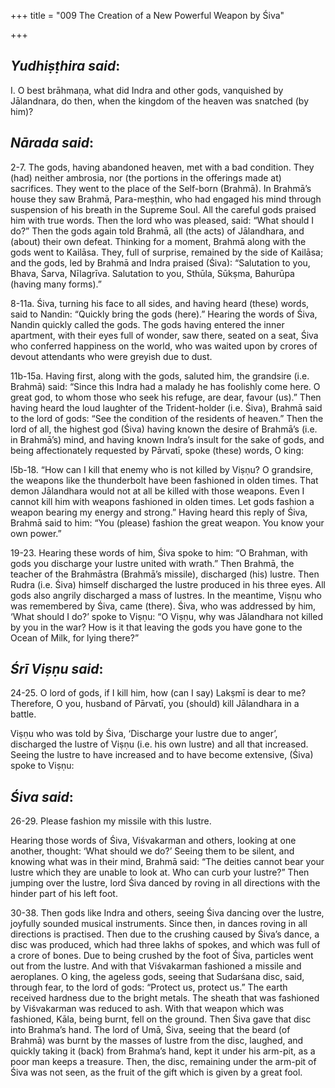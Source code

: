 +++
title = "009 The Creation of a New Powerful Weapon by Śiva"

+++
 

## *Yudhiṣṭhira said*:

I. O best brāhmaṇa, what did Indra and other gods, vanquished by Jālandnara, do then, when the kingdom of the heaven was snatched (by him)?

## *Nārada said*:

2-7. The gods, having abandoned heaven, met with a bad condition. They (had) neither ambrosia, nor (the portions in the offerings made at) sacrifices. They went to the place of the Self-born (Brahmā). In Brahmā’s house they saw Brahmā, Para-meṣṭhin, who had engaged his mind through suspension of his breath in the Supreme Soul. All the careful gods praised him with true words. Then the lord who was pleased, said: “What should I do?” Then the gods again told Brahmā, all (the acts) of Jālandhara, and (about) their own defeat. Thinking for a moment, Brahmā along with the gods went to Kailāsa. They, full of surprise, remained by the side of Kailāsa; and the gods, led by Brahmā and Indra praised (Śiva): “Salutation to you, Bhava, Śarva, Nīlagrīva. Salutation to you, Sthūla, Sūkṣma, Bahurūpa (having many forms).”

8-11a. Śiva, turning his face to all sides, and having heard (these) words, said to Nandin: “Quickly bring the gods (here).” Hearing the words of Śiva, Nandin quickly called the gods. The gods having entered the inner apartment, with their eyes full of wonder, saw there, seated on a seat, Śiva who conferred happiness on the world, who was waited upon by crores of devout attendants who were greyish due to dust.

11b-15a. Having first, along with the gods, saluted him, the grandsire (i.e. Brahmā) said: “Since this Indra had a malady he has foolishly come here. O great god, to whom those who seek his refuge, are dear, favour (us).” Then having heard the loud laughter of the Trident-holder (i.e. Śiva), Brahmā said to the lord of gods: “See the condition of the residents of heaven.” Then the lord of all, the highest god (Śiva) having known the desire of Brahmā’s (i.e. in Brahmā’s) mind, and having known Indra’s insult for the sake of gods, and being affectionately requested by Pārvatī, spoke (these) words, O king:

l5b-18. “How can I kill that enemy who is not killed by Viṣṇu? O grandsire, the weapons like the thunderbolt have been fashioned in olden times. That demon Jālandhara would not at all be killed with those weapons. Even I cannot kill him with weapons fashioned in olden times. Let gods fashion a weapon bearing my energy and strong.” Having heard this reply of Śiva, Brahmā said to him: “You (please) fashion the great weapon. You know your own power.”

19-23. Hearing these words of him, Śiva spoke to him: “O Brahman, with gods you discharge your lustre united with wrath.” Then Brahmā, the teacher of the Brahmāstra (Brahmā’s missile), discharged (his) lustre. Then Rudra (i.e. Śiva) himself discharged the lustre produced in his three eyes. All gods also angrily discharged a mass of lustres. In the meantime, Viṣṇu who was remembered by Śiva, came (there). Śiva, who was addressed by him, ‘What should I do?’ spoke to Viṣṇu: “O Viṣṇu, why was Jālandhara not killed by you in the war? How is it that leaving the gods you have gone to the Ocean of Milk, for lying there?”

## *Śrī Viṣṇu said*:

24-25. O lord of gods, if I kill him, how (can I say) Lakṣmī is dear to me? Therefore, O you, husband of Pārvatī, you (should) kill Jālandhara in a battle.

Viṣṇu who was told by Śiva, ‘Discharge your lustre due to anger’, discharged the lustre of Viṣṇu (i.e. his own lustre) and all that increased. Seeing the lustre to have increased and to have become extensive, (Śiva) spoke to Viṣṇu:

## *Śiva said*:

26-29. Please fashion my missile with this lustre.

Hearing those words of Śiva, Viśvakarman and others, looking at one another, thought: ‘What should we do?’ Seeing them to be silent, and knowing what was in their mind, Brahmā said: “The deities cannot bear your lustre which they are unable to look at. Who can curb your lustre?” Then jumping over the lustre, lord Śiva danced by roving in all directions with the hinder part of his left foot.

30-38. Then gods like Indra and others, seeing Śiva dancing over the lustre, joyfully sounded musical instruments. Since then, in dances roving in all directions is practised. Then due to the crushing caused by Śiva’s dance, a disc was produced, which had three lakhs of spokes, and which was full of a crore of bones. Due to being crushed by the foot of Śiva, particles went out from the lustre. And with that Viśvakarman fashioned a missile and aeroplanes. O king, the ageless gods, seeing that Sudarśana disc, said, through fear, to the lord of gods: “Protect us, protect us.” The earth received hardness due to the bright metals. The sheath that was fashioned by Viśvakarman was reduced to ash. With that weapon which was fashioned, Kāla, being burnt, fell on the ground. Then Śiva gave that disc into Brahma’s hand. The lord of Umā, Śiva, seeing that the beard (of Brahmā) was burnt by the masses of lustre from the disc, laughed, and quickly taking it (back) from Brahma’s hand, kept it under his arm-pit, as a poor man keeps a treasure. Then, the disc, remaining under the arm-pit of Śiva was not seen, as the fruit of the gift which is given by a great fool.


